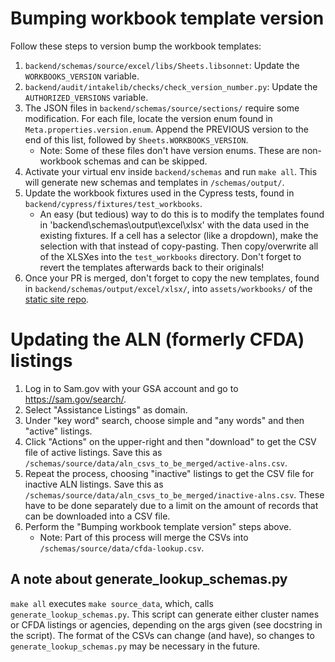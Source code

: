 # Bumping workbook template version

Follow these steps to version bump the workbook templates:
1. `backend/schemas/source/excel/libs/Sheets.libsonnet`: Update the `WORKBOOKS_VERSION` variable.
2. `backend/audit/intakelib/checks/check_version_number.py`: Update the `AUTHORIZED_VERSIONS` variable.
3. The JSON files in `backend/schemas/source/sections/` require some modification. For each file, locate the version enum found in `Meta.properties.version.enum`. Append the PREVIOUS version to the end of this list, followed by `Sheets.WORKBOOKS_VERSION`.
    * Note: Some of these files don't have version enums. These are non-workbook schemas and can be skipped.
4. Activate your virtual env inside `backend/schemas` and run `make all`. This will generate new schemas and templates in `/schemas/output/`.
5. Update the workbook fixtures used in the Cypress tests, found in `backend/cypress/fixtures/test_workbooks`.
    * An easy (but tedious) way to do this is to modify the templates found in 'backend\schemas\output\excel\xlsx' with the data used in the existing fixtures. If a cell has a selector (like a dropdown), make the selection with that instead of copy-pasting. Then copy/overwrite all of the XLSXes into the `test_workbooks` directory. Don't forget to revert the templates afterwards back to their originals!
6. Once your PR is merged, don't forget to copy the new templates, found in `backend/schemas/output/excel/xlsx/`, into `assets/workbooks/` of the [static site repo](https://github.com/GSA-TTS/FAC-transition-site).

# Updating the ALN (formerly CFDA) listings

1. Log in to Sam.gov with your GSA account and go to https://sam.gov/search/.
2. Select "Assistance Listings" as domain.
3. Under "key word" search, choose simple and "any words" and then "active" listings.
4. Click "Actions" on the upper-right and then "download" to get the CSV file of active listings. Save this as `/schemas/source/data/aln_csvs_to_be_merged/active-alns.csv`.
5. Repeat the process, choosing "inactive" listings to get the CSV file for inactive ALN listings. Save this as `/schemas/source/data/aln_csvs_to_be_merged/inactive-alns.csv`. These have to be done separately due to a limit on the amount of records that can be downloaded into a CSV file.
6. Perform the "Bumping workbook template version" steps above.
    * Note: Part of this process will merge the CSVs into `/schemas/source/data/cfda-lookup.csv`.

## A note about generate_lookup_schemas.py
`make all` executes `make source_data`, which, calls `generate_lookup_schemas.py`. This script can generate either cluster names or CFDA listings or agencies, depending on the args given (see docstring in the script). The format of the CSVs can change (and have), so changes to `generate_lookup_schemas.py` may be necessary in the future.
